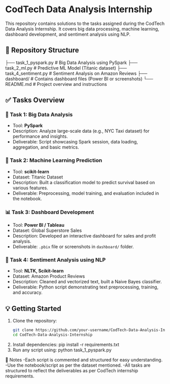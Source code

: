 # CodTech Data Analysis Internship

This repository contains solutions to the tasks assigned during the CodTech Data Analysis Internship. It covers big data processing, machine learning, dashboard development, and sentiment analysis using NLP.

## 📁 Repository Structure

├── task_1_pyspark.py # Big Data Analysis using PySpark
├── task_2_ml.py # Predictive ML Model (Titanic dataset)
├── task_4_sentiment.py # Sentiment Analysis on Amazon Reviews
├── dashboard/ # Contains dashboard files (Power BI or screenshots)
└── README.md # Project overview and instructions

## ✅ Tasks Overview

### 🚀 Task 1: Big Data Analysis
- Tool: **PySpark**
- Description: Analyze large-scale data (e.g., NYC Taxi dataset) for performance and insights.
- Deliverable: Script showcasing Spark session, data loading, aggregation, and basic metrics.

### 🤖 Task 2: Machine Learning Prediction
- Tool: **scikit-learn**
- Dataset: Titanic Dataset
- Description: Built a classification model to predict survival based on various features.
- Deliverable: Preprocessing, model training, and evaluation included in the notebook.

### 📊 Task 3: Dashboard Development
- Tool: **Power BI / Tableau**
- Dataset: Global Superstore Sales
- Description: Developed an interactive dashboard for sales and profit analysis.
- Deliverable: `.pbix` file or screenshots in `dashboard/` folder.

### 💬 Task 4: Sentiment Analysis using NLP
- Tool: **NLTK, Scikit-learn**
- Dataset: Amazon Product Reviews
- Description: Cleaned and vectorized text, built a Naive Bayes classifier.
- Deliverable: Python script demonstrating text preprocessing, training, and accuracy.

## 💡 Getting Started

1. Clone the repository:
   ```bash
   git clone https://github.com/your-username/CodTech-Data-Analysis-Internship.git
   cd CodTech-Data-Analysis-Internship
2. Install dependencies:
   pip install -r requirements.txt
3. Run any script using:
   python task_1_pyspark.py

📌 Notes
  -Each script is commented and structured for easy understanding.
  -Use the notebook/script as per the dataset mentioned.
  -All tasks are structured to reflect the deliverables as per CodTech internship requirements.
